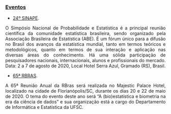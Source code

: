 ### [Eventos](#)

- [24º SINAPE](https://www.sinape2020.com.br/?fbclid=IwAR3s3FCQcK2S0jcWDAoMHcsDTVzcxeGu354_VcVyaWNrxEesq5vOEgBVR3c). 
<p align="justify"> O Simpósio Nacional de Probabilidade e Estatística é a principal reunião científica da comunidade estatística brasileira, sendo organizado pela Associação Brasileira de Estatística (ABE). É um fórum único para a difusão no Brasil dos avanços da estatística mundial, tanto em termos teóricos e metodológicos, quanto em termos de sua interação e aplicação nas diversas áreas do conhecimento. Há uma sólida participação de pesquisadores nacionais, internacionais, alunos e profissionais do mercado. Data: 2 a 7 de agosto de 2020, Local Hotel Serra Azul, Gramado (RS), Brasil.</p>


- [65ª RBRAS](https://www.rbras65.com.br/). 
<p align="justify"> A 65ª Reunião Anual da RBras será realizada no Majestic Palace Hotel, localizado na cidade de Florianópolis/SC, durante os dias 20 e 22 de maio de 2020. O tema do evento deste ano será “A (bio)estatística e biometria na era da ciência de dados” e sua organização está a cargo do Departamento de Informática e Estatística da UFSC.</p>

